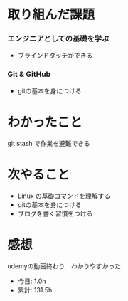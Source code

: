 # 取り組んだ課題
### エンジニアとしての基礎を学ぶ
* ブラインドタッチができる
### Git & GitHub
* gitの基本を身につける
# わかったこと
git stash で作業を避難できる
# 次やること
* Linux の基礎コマンドを理解する
* gitの基本を身につける
* ブログを書く習慣をつける
# 感想
udemyの動画終わり　わかりやすかった
* 今日: 1.0h
* 累計: 131.5h
